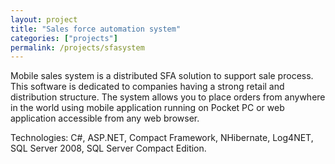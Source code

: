 ```yaml
--- 
layout: project
title: "Sales force automation system"
categories: ["projects"]
permalink: /projects/sfasystem
---
```


<p>
Mobile sales system is a distributed SFA solution to support sale process. This software is dedicated to companies having a strong retail and distribution structure. The system allows you to place orders from anywhere in the world using mobile application running on Pocket PC or web application accessible from any web browser.
</p>
<p>
Technologies: 
C#, ASP.NET, Compact Framework, NHibernate, Log4NET, SQL Server 2008, SQL Server Compact Edition.
</p>